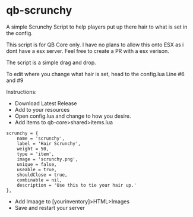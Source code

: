 # qb-scrunchy
A simple Scrunchy Script to help players put up there hair to what is set in the config.

This script is for QB Core only. I have no plans to allow this onto ESX as i dont have a esx server. Feel free to create a PR with a esx verison.

The script is a simple drag and drop. 

To edit where you change what hair is set, head to the config.lua Line #6 and #9

Instructions:
- Download Latest Release
- Add to your resources
- Open config.lua and change to how you desire.
- Add items to qb-core>shared>items.lua
```
scrunchy = {
    name = 'scrunchy',
    label = 'Hair Scrunchy',
    weight = 50,
    type = 'item',
    image = 'scrunchy.png',
    unique = false,
    useable = true,
    shouldClose = true,
    combinable = nil,
    description = 'Use this to tie your hair up.'
},
```
- Add Imaage to [yourinventory]>HTML>Images
- Save and restart your server

